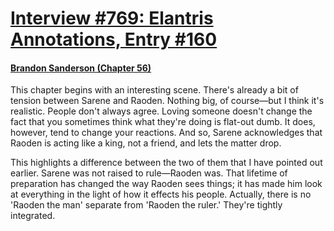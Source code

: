 # [Interview #769: Elantris Annotations, Entry #160](https://www.theoryland.com/intvmain.php?i=769#160)

#### [Brandon Sanderson (Chapter 56)](http://www.brandonsanderson.com/annotation/74/Elantris-Chapter-56)

This chapter begins with an interesting scene. There's already a bit of tension between Sarene and Raoden. Nothing big, of course—but I think it's realistic. People don't always agree. Loving someone doesn't change the fact that you sometimes think what they're doing is flat-out dumb. It does, however, tend to change your reactions. And so, Sarene acknowledges that Raoden is acting like a king, not a friend, and lets the matter drop.

This highlights a difference between the two of them that I have pointed out earlier. Sarene was not raised to rule—Raoden was. That lifetime of preparation has changed the way Raoden sees things; it has made him look at everything in the light of how it effects his people. Actually, there is no 'Raoden the man' separate from 'Raoden the ruler.' They're tightly integrated.

